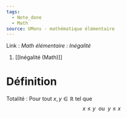 ```yaml
---
tags:
  - Note_done
  - Math
source: UMons - mathématique élémentaire
---
```


Link : 
_Math élémentaire : Inégalité_
1. [[Inégalité (Math)]]

# Définition
Totalité : Pour tout $x, y ∈ \mathbb{R}$ tel que $$x ≤ y\ \text{ ou }\ y ≤ x$$